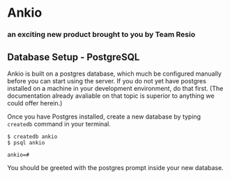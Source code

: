 # Ankio  
### an exciting new product brought to you by Team Resio

Database Setup - PostgreSQL
---------------------------
Ankio is built on a postgres database, which much be configured manually before you can start using the server. If you do not yet have postgres installed on a machine in your development environment, do that first. (The documentation already avaliable on that topic is superior to anything we could offer herein.)

Once you have Postgres installed, create a new database by typing `createdb` command in your terminal.
	
	$ createdb ankio
	$ psql ankio

	ankio=#

You should be greeted with the postgres prompt inside your new database.